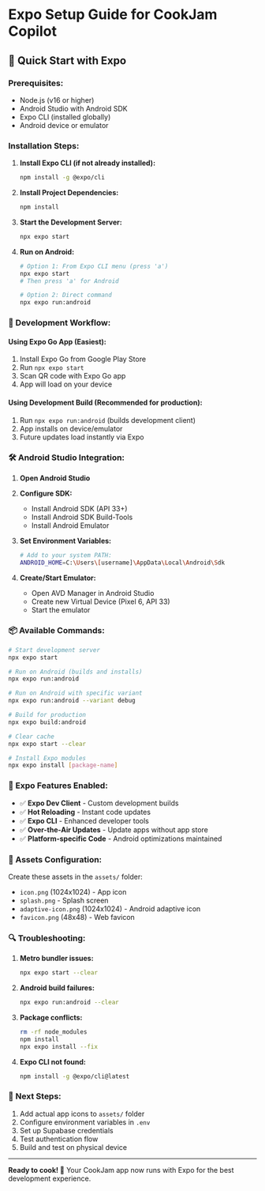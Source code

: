 # Expo Setup Guide for CookJam Copilot

## 🚀 Quick Start with Expo

### Prerequisites:
- Node.js (v16 or higher)
- Android Studio with Android SDK
- Expo CLI (installed globally)
- Android device or emulator

### Installation Steps:

1. **Install Expo CLI (if not already installed):**
   ```bash
   npm install -g @expo/cli
   ```

2. **Install Project Dependencies:**
   ```bash
   npm install
   ```

3. **Start the Development Server:**
   ```bash
   npx expo start
   ```

4. **Run on Android:**
   ```bash
   # Option 1: From Expo CLI menu (press 'a')
   npx expo start
   # Then press 'a' for Android
   
   # Option 2: Direct command
   npx expo run:android
   ```

### 📱 Development Workflow:

#### Using Expo Go App (Easiest):
1. Install Expo Go from Google Play Store
2. Run `npx expo start`
3. Scan QR code with Expo Go app
4. App will load on your device

#### Using Development Build (Recommended for production):
1. Run `npx expo run:android` (builds development client)
2. App installs on device/emulator
3. Future updates load instantly via Expo

### 🛠️ Android Studio Integration:

1. **Open Android Studio**
2. **Configure SDK:**
   - Install Android SDK (API 33+)
   - Install Android SDK Build-Tools
   - Install Android Emulator

3. **Set Environment Variables:**
   ```bash
   # Add to your system PATH:
   ANDROID_HOME=C:\Users\[username]\AppData\Local\Android\Sdk
   ```

4. **Create/Start Emulator:**
   - Open AVD Manager in Android Studio
   - Create new Virtual Device (Pixel 6, API 33)
   - Start the emulator

### 📦 Available Commands:

```bash
# Start development server
npx expo start

# Run on Android (builds and installs)
npx expo run:android

# Run on Android with specific variant
npx expo run:android --variant debug

# Build for production
npx expo build:android

# Clear cache
npx expo start --clear

# Install Expo modules
npx expo install [package-name]
```

### 🔧 Expo Features Enabled:

- ✅ **Expo Dev Client** - Custom development builds
- ✅ **Hot Reloading** - Instant code updates
- ✅ **Expo CLI** - Enhanced developer tools
- ✅ **Over-the-Air Updates** - Update apps without app store
- ✅ **Platform-specific Code** - Android optimizations maintained

### 🎨 Assets Configuration:

Create these assets in the `assets/` folder:
- `icon.png` (1024x1024) - App icon
- `splash.png` - Splash screen
- `adaptive-icon.png` (1024x1024) - Android adaptive icon
- `favicon.png` (48x48) - Web favicon

### 🔍 Troubleshooting:

1. **Metro bundler issues:**
   ```bash
   npx expo start --clear
   ```

2. **Android build failures:**
   ```bash
   npx expo run:android --clear
   ```

3. **Package conflicts:**
   ```bash
   rm -rf node_modules
   npm install
   npx expo install --fix
   ```

4. **Expo CLI not found:**
   ```bash
   npm install -g @expo/cli@latest
   ```

### 🚀 Next Steps:

1. Add actual app icons to `assets/` folder
2. Configure environment variables in `.env`
3. Set up Supabase credentials
4. Test authentication flow
5. Build and test on physical device

---

**Ready to cook! 🍳** Your CookJam app now runs with Expo for the best development experience.

